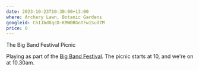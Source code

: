 ```yaml
---
date: 2023-10-23T10:30:00+13:00
where: Archery Lawn, Botanic Gardens
googleid: ChIJbd8qcD-KMW0RGnTFw1Sud7M
price: 0
---
```

The Big Band Festival Picnic

Playing as part of the [Big Band Festival](https://www.chchbigbandfest.com/plan-your-festival/big-band-picnic). The picnic starts at 10, and we're on at 10.30am.
